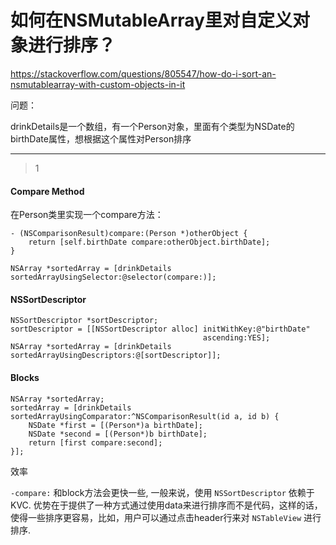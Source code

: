 # 如何在NSMutableArray里对自定义对象进行排序？

https://stackoverflow.com/questions/805547/how-do-i-sort-an-nsmutablearray-with-custom-objects-in-it

问题：

drinkDetails是一个数组，有一个Person对象，里面有个类型为NSDate的birthDate属性，想根据这个属性对Person排序

___



> 1

#### Compare Method

在Person类里实现一个compare方法：

```
- (NSComparisonResult)compare:(Person *)otherObject {
    return [self.birthDate compare:otherObject.birthDate];
}

NSArray *sortedArray = [drinkDetails sortedArrayUsingSelector:@selector(compare:)];
```

#### NSSortDescriptor

```
NSSortDescriptor *sortDescriptor;
sortDescriptor = [[NSSortDescriptor alloc] initWithKey:@"birthDate"
                                           ascending:YES];
NSArray *sortedArray = [drinkDetails sortedArrayUsingDescriptors:@[sortDescriptor]];
```

#### Blocks

```
NSArray *sortedArray;
sortedArray = [drinkDetails sortedArrayUsingComparator:^NSComparisonResult(id a, id b) {
    NSDate *first = [(Person*)a birthDate];
    NSDate *second = [(Person*)b birthDate];
    return [first compare:second];
}];
```

效率

 `-compare:` 和block方法会更快一些, 一般来说，使用 `NSSortDescriptor` 依赖于KVC. 优势在于提供了一种方式通过使用data来进行排序而不是代码，这样的话，使得一些排序更容易，比如，用户可以通过点击header行来对 `NSTableView` 进行排序.